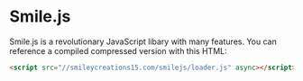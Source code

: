 # Smile.js
Smile.js is a revolutionary JavaScript libary with many features.
You can reference a compiled compressed version with this HTML:
```html
<script src="//smileycreations15.com/smilejs/loader.js" async></script>
